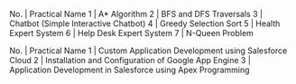 No. | Practical Name
1 | A* Algorithm
2 | BFS and DFS Traversals
3 | Chatbot (Simple Interactive Chatbot)
4 | Greedy Selection Sort
5 | Health Expert System
6 | Help Desk Expert System
7 | N-Queen Problem

No. | Practical Name
1 | Custom Application Development using Salesforce Cloud
2 | Installation and Configuration of Google App Engine
3 | Application Development in Salesforce using Apex Programming
